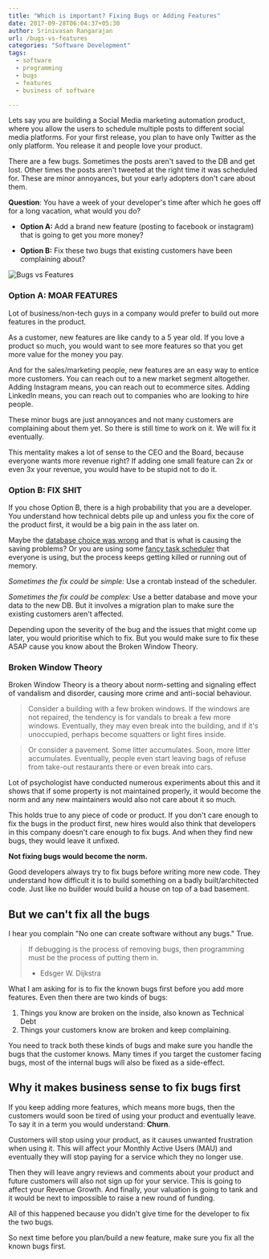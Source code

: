 ```yaml
---
title: "Which is important? Fixing Bugs or Adding Features"
date: 2017-09-28T06:04:37+05:30
author: Srinivasan Rangarajan
url: /bugs-vs-features
categories: "Software Development"
tags:
  - software
  - programming
  - bugs
  - features
  - business of software

---
```


Lets say you are building a Social Media marketing automation product, where you allow the users to schedule multiple posts to different social media platforms. For your first release, you plan to have only Twitter as the only platform. You release it and people love your product. 

There are a few bugs. Sometimes the posts aren't saved to the DB and get lost. Other times the posts aren't tweeted at the right time it was scheduled for. These are minor annoyances, but your early adopters don't care about them. 

**Question**: You have a week of your developer's time after which he goes off for a long vacation, what would you do?

<!--more-->

* **Option A:** Add a brand new feature (posting to facebook or instagram) that is going to get you more money?

* **Option B:** Fix these two bugs that existing customers have been complaining about?

![Bugs vs Features](/img/bugs-vs-features.jpg)

### Option A: MOAR FEATURES

Lot of business/non-tech guys in a company would prefer to build out more features in the product. 

As a customer, new features are like candy to a 5 year old. If you love a product so much, you would want to see more features so that you get more value for the money you pay.

And for the sales/marketing people, new features are an easy way to entice more customers. You can reach out to a new market segment altogether. Adding Instagram means, you can reach out to ecommerce sites. Adding LinkedIn means, you can reach out to companies who are looking to hire people.

These minor bugs are just annoyances and not many customers are complaining about them yet. So there is still time to work on it. We will fix it eventually.

This mentality makes a lot of sense to the CEO and the Board, because everyone wants more revenue right? If adding one small feature can 2x or even 3x your revenue, you would have to be stupid not to do it.

### Option B: FIX SHIT

If you chose Option B, there is a high probability that you are a developer. You understand how technical debts pile up and unless you fix the core of the product first, it would be a big pain in the ass later on. 

Maybe the [database choice was wrong](https://news.ycombinator.com/item?id=15124306) and that is what is causing the saving problems? Or you are using some [fancy task scheduler](http://www.celeryproject.org/) that everyone is using, but the process keeps getting killed or running out of memory. 

*Sometimes the fix could be simple:* Use a crontab instead of the scheduler.

*Sometimes the fix could be complex:* Use a better database and move your data to the new DB. But it involves a migration plan to make sure the existing customers aren't affected. 

Depending upon the severity of the bug and the issues that might come up later, you would prioritise which to fix. But you would make sure to fix these ASAP cause you know about the Broken Window Theory.

### Broken Window Theory

Broken Window Theory is a theory about norm-setting and signaling effect of vandalism and disorder, causing more crime and anti-social behaviour. 

> Consider a building with a few broken windows. If the windows are not repaired, the tendency is for vandals to break a few more windows. Eventually, they may even break into the building, and if it's unoccupied, perhaps become squatters or light fires inside.

> Or consider a pavement. Some litter accumulates. Soon, more litter accumulates. Eventually, people even start leaving bags of refuse from take-out restaurants there or even break into cars.

Lot of psychologist have conducted numerous experiments about this and it shows that if some property is not maintained properly, it would become the norm and any new maintainers would also not care about it so much.

This holds true to any piece of code or product. If you don't care enough to fix the bugs in the product first, new hires would also think that developers in this company doesn't care enough to fix bugs. And when they find new bugs, they would leave it unfixed. 

**Not fixing bugs would become the norm.**

Good developers always try to fix bugs before writing more new code. They understand how difficult it is to build something on a badly built/architected code. Just like no builder would build a house on top of a bad basement.

## But we can't fix all the bugs

I hear you complain "No one can create software without any bugs." True. 

> If debugging is the process of removing bugs, then programming must be the process of putting them in. 
> - Edsger W. Dijkstra

What I am asking for is to fix the known bugs first before you add more features. Even then there are two kinds of bugs:

1. Things you know are broken on the inside, also known as Technical Debt
2. Things your customers know are broken and keep complaining.

You need to track both these kinds of bugs and make sure you handle the bugs that the customer knows. Many times if you target the customer facing bugs, most of the internal bugs will also be fixed as a side-effect.


## Why it makes business sense to fix bugs first

If you keep adding more features, which means more bugs, then the customers would soon be tired of using your product and eventually leave. To say it in a term you would understand: **Churn**.

Customers will stop using your product, as it causes unwanted frustration when using it. This will affect your Monthly Active Users (MAU) and eventually they will stop paying for a service which they no longer use. 

Then they will leave angry reviews and comments about your product and future customers will also not sign up for your service. This is going to affect your Revenue Growth. And finally, your valuation is going to tank and it would be next to impossible to raise a new round of funding. 

All of this happened because you didn't give time for the developer to fix the two bugs.

So next time before you plan/build a new feature, make sure you fix all the known bugs first.